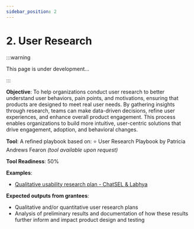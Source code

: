 ```yaml
---
sidebar_position: 2
---
```


# 2. User Research

:::warning

This page is under development...

:::

**Objective**: To help organizations conduct user research to better understand user behaviors, pain points, and motivations, ensuring that products are designed to meet real user needs. By gathering insights through research, teams can make data-driven decisions, refine user experiences, and enhance overall product engagement. This process enables organizations to build more intuitive, user-centric solutions that drive engagement, adoption, and behavioral changes.

**Tool**: A refined playbook based on:
⭐ User Research Playbook by Patricia Andrews Fearon *(tool available upon request)*

**Tool Readiness**: 50% 

**Examples**: 
- [Qualitative usability research plan - ChatSEL & Labhya](/docs/t2-behind-the-build/Learning%20Engineering/p3-ux-research-chatsel.md)

**Expected outputs from grantees**:
- Qualitative and/or quantitative user research plans
- Analysis of preliminary results and documentation of how these results further inform and impact product design and testing
